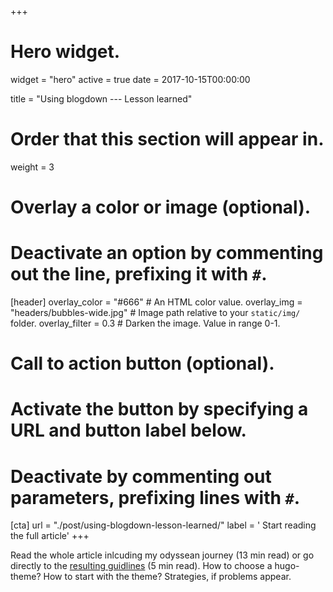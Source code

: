 +++
# Hero widget.
widget = "hero"
active = true
date = 2017-10-15T00:00:00

title = "Using blogdown --- Lesson learned"

# Order that this section will appear in.
weight = 3

# Overlay a color or image (optional).
#   Deactivate an option by commenting out the line, prefixing it with `#`.
[header]
  overlay_color = "#666"  # An HTML color value.
  overlay_img = "headers/bubbles-wide.jpg"  # Image path relative to your `static/img/` folder.
  overlay_filter = 0.3  # Darken the image. Value in range 0-1.

# Call to action button (optional).
#   Activate the button by specifying a URL and button label below.
#   Deactivate by commenting out parameters, prefixing lines with `#`.
[cta]
  url = "./post/using-blogdown-lesson-learned/"
  label = '<i class="fa fa-book"></i> Start reading the full article'
+++

Read the whole article inlcuding my odyssean journey (13 min read) or go directly to the [resulting guidlines](/post/using-blogdown-lesson-learned/#lesson-learned-from-my-own-experience) (5 min read). How to choose a hugo-theme? How to start with the theme? Strategies, if problems appear.
